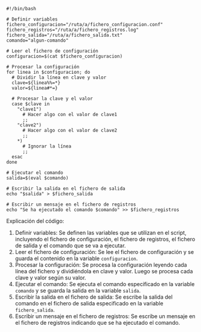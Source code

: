 ```shell
#!/bin/bash

# Definir variables
fichero_configuracion="/ruta/a/fichero_configuracion.conf"
fichero_registros="/ruta/a/fichero_registros.log"
fichero_salida="/ruta/a/fichero_salida.txt"
comando="algun-comando"

# Leer el fichero de configuración
configuracion=$(cat $fichero_configuracion)

# Procesar la configuración
for linea in $configuracion; do
  # Dividir la línea en clave y valor
  clave=${linea%%=*}
  valor=${linea#*=}

  # Procesar la clave y el valor
  case $clave in
    "clave1")
      # Hacer algo con el valor de clave1
      ;;
    "clave2")
      # Hacer algo con el valor de clave2
      ;;
    *)
      # Ignorar la línea
      ;;
  esac
done

# Ejecutar el comando
salida=$(eval $comando)

# Escribir la salida en el fichero de salida
echo "$salida" > $fichero_salida

# Escribir un mensaje en el fichero de registros
echo "Se ha ejecutado el comando $comando" >> $fichero_registros
```

Explicación del código:

1. Definir variables: Se definen las variables que se utilizan en el script, incluyendo el fichero de configuración, el fichero de registros, el fichero de salida y el comando que se va a ejecutar.
2. Leer el fichero de configuración: Se lee el fichero de configuración y se guarda el contenido en la variable `configuracion`.
3. Procesar la configuración: Se procesa la configuración leyendo cada línea del fichero y dividiéndola en clave y valor. Luego se procesa cada clave y valor según su valor.
4. Ejecutar el comando: Se ejecuta el comando especificado en la variable `comando` y se guarda la salida en la variable `salida`.
5. Escribir la salida en el fichero de salida: Se escribe la salida del comando en el fichero de salida especificado en la variable `fichero_salida`.
6. Escribir un mensaje en el fichero de registros: Se escribe un mensaje en el fichero de registros indicando que se ha ejecutado el comando.